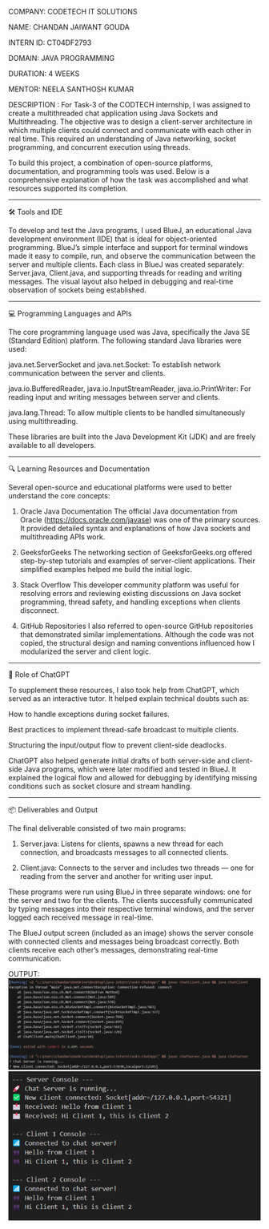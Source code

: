 COMPANY: CODETECH IT SOLUTIONS  

NAME: CHANDAN JAIWANT GOUDA

INTERN ID: CT04DF2793 

DOMAIN: JAVA PROGRAMMING  

DURATION: 4 WEEKS  

MENTOR: NEELA SANTHOSH KUMAR 


DESCRIPTION : For Task-3 of the CODTECH internship, I was assigned to create a multithreaded chat application using Java Sockets and Multithreading. The objective was to design a client-server architecture in which multiple clients could connect and communicate with each other in real time. This required an understanding of Java networking, socket programming, and concurrent execution using threads.

To build this project, a combination of open-source platforms, documentation, and programming tools was used. Below is a comprehensive explanation of how the task was accomplished and what resources supported its completion.


---

🛠 Tools and IDE

To develop and test the Java programs, I used BlueJ, an educational Java development environment (IDE) that is ideal for object-oriented programming. BlueJ’s simple interface and support for terminal windows made it easy to compile, run, and observe the communication between the server and multiple clients. Each class in BlueJ was created separately: Server.java, Client.java, and supporting threads for reading and writing messages. The visual layout also helped in debugging and real-time observation of sockets being established.


---

💻 Programming Languages and APIs

The core programming language used was Java, specifically the Java SE (Standard Edition) platform. The following standard Java libraries were used:

java.net.ServerSocket and java.net.Socket: To establish network communication between the server and clients.

java.io.BufferedReader, java.io.InputStreamReader, java.io.PrintWriter: For reading input and writing messages between server and clients.

java.lang.Thread: To allow multiple clients to be handled simultaneously using multithreading.


These libraries are built into the Java Development Kit (JDK) and are freely available to all developers.


---

🔍 Learning Resources and Documentation

Several open-source and educational platforms were used to better understand the core concepts:

1. Oracle Java Documentation
The official Java documentation from Oracle (https://docs.oracle.com/javase) was one of the primary sources. It provided detailed syntax and explanations of how Java sockets and multithreading APIs work.


2. GeeksforGeeks
The networking section of GeeksforGeeks.org offered step-by-step tutorials and examples of server-client applications. Their simplified examples helped me build the initial logic.


3. Stack Overflow
This developer community platform was useful for resolving errors and reviewing existing discussions on Java socket programming, thread safety, and handling exceptions when clients disconnect.


4. GitHub Repositories
I also referred to open-source GitHub repositories that demonstrated similar implementations. Although the code was not copied, the structural design and naming conventions influenced how I modularized the server and client logic.




---

🤖 Role of ChatGPT

To supplement these resources, I also took help from ChatGPT, which served as an interactive tutor. It helped explain technical doubts such as:

How to handle exceptions during socket failures.

Best practices to implement thread-safe broadcast to multiple clients.

Structuring the input/output flow to prevent client-side deadlocks.


ChatGPT also helped generate initial drafts of both server-side and client-side Java programs, which were later modified and tested in BlueJ. It explained the logical flow and allowed for debugging by identifying missing conditions such as socket closure and stream handling.


---

📦 Deliverables and Output

The final deliverable consisted of two main programs:

1. Server.java: Listens for clients, spawns a new thread for each connection, and broadcasts messages to all connected clients.


2. Client.java: Connects to the server and includes two threads — one for reading from the server and another for writing user input.



These programs were run using BlueJ in three separate windows: one for the server and two for the clients. The clients successfully communicated by typing messages into their respective terminal windows, and the server logged each received message in real-time.

The BlueJ output screen (included as an image) shows the server console with connected clients and messages being broadcast correctly. Both clients receive each other’s messages, demonstrating real-time communication.

OUTPUT: ![Output](T3_1.png)
        ![Output](T3.png)


